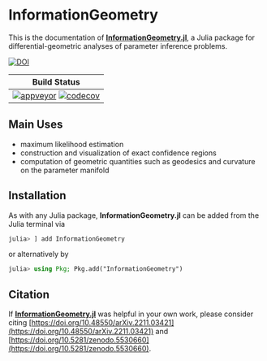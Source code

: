 
# InformationGeometry

This is the documentation of [**InformationGeometry.jl**](https://github.com/RafaelArutjunjan/InformationGeometry.jl), a Julia package for differential-geometric analyses of parameter inference problems.

[![DOI](https://zenodo.org/badge/291016637.svg)](https://zenodo.org/badge/latestdoi/291016637)

| **Build Status** |
|:----------------:|
| [![appveyor](https://ci.appveyor.com/api/projects/status/github/RafaelArutjunjan/InformationGeometry.jl?svg=true)](https://ci.appveyor.com/project/RafaelArutjunjan/InformationGeometry-jl) [![codecov](https://codecov.io/gh/RafaelArutjunjan/InformationGeometry.jl/branch/master/graph/badge.svg)](https://codecov.io/gh/RafaelArutjunjan/InformationGeometry.jl) |


## Main Uses

* maximum likelihood estimation
* construction and visualization of exact confidence regions
* computation of geometric quantities such as geodesics and curvature on the parameter manifold


## Installation

As with any Julia package, **InformationGeometry.jl** can be added from the Julia terminal via
```julia
julia> ] add InformationGeometry
```
or alternatively by
```julia
julia> using Pkg; Pkg.add("InformationGeometry")
```

## Citation

If [**InformationGeometry.jl**](https://github.com/RafaelArutjunjan/InformationGeometry.jl) was helpful in your own work, please consider citing [https://doi.org/10.48550/arXiv.2211.03421](https://doi.org/10.48550/arXiv.2211.03421) and [https://doi.org/10.5281/zenodo.5530660](https://doi.org/10.5281/zenodo.5530660).
